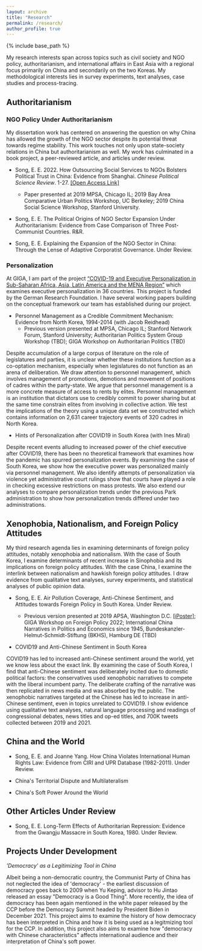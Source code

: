 ```yaml
---
layout: archive
title: "Research"
permalink: /research/
author_profile: true
---
```


{% include base_path %}

My research interests span across topics such as civil society and NGO policy, authoritarianism, and international affairs in East Asia with a regional focus primarily on China and secondarily on the two Koreas. My methodological interests lies in survey experiments, text analyses, case studies and process-tracing.

## Authoritarianism

### NGO Policy Under Authoritarianism

My dissertation work has centered on answering the question on why China has allowed the growth of the NGO sector despite its potential threat towards regime stability. This work touches not only upon state-society relations in China but authoritarianism as well. My work has culminated in a book project, a peer-reviewed article, and articles under review.

* Song, E. E. 2022. How Outsourcing Social Services to NGOs Bolsters Political Trust in China: Evidence from Shanghai. *Chinese Political Science Review*. 1-27. [[Open Access Link]](https://link.springer.com/article/10.1007/s41111-021-00207-z)    
    * Paper presented at 2019 MPSA, Chicago IL; 2019 Bay Area Comparative Urban Politics Workshop, UC Berkeley; 2019 China Social Science Workshop, Stanford University.

* Song, E. E. The Political Origins of NGO Sector Expansion Under Authoritarianism: Evidence from Case Comparison of Three Post-Communist Countries. R&R.

* Song, E. E. Explaining the Expansion of the NGO Sector in China: Through the Lense of Adaptive Corporatist Governance. Under Review.

### Personalization

At GIGA, I am part of the project [“COVID-19 and Executive Personalization in Sub-Saharan Africa, Asia, Latin America and the MENA Region”](https://www.giga-hamburg.de/en/research-and-transfer/projects/covid-19-executive-personalization-sub-saharan-africa-asia-latin-america-mena-region) which examines executive personalization in 36 countries. This project is funded by the German Research Foundation. I have several working papers building on the conceptual framework our team has established during our project.

* Personnel Management as a Credible Commitment Mechanism: Evidence from North Korea, 1994-2014 (with Jacob Reidhead)
  * Previous version presented at MPSA, Chicago IL; Stanford Network Forum, Stanford University; Authoritarian Politics System Group Workshop (TBD); GIGA Workshop on Authoritarian Politics (TBD)

Despite accumulation of a large corpus of literature on the role of legislatures and parties, it is unclear whether these institutions function as a co-optation mechanism, especially when legislatures do not function as an arena of deliberation. We draw attention to personnel management, which involves management of promotions, demotions and movement of positions of cadres within the party-state. We argue that personnel management is a more concrete measure of access to rents by elites. Personnel management is an institution that dictators use to credibly commit to power sharing but at the same time constrain elites from involving in collective action. We test the implications of the theory using a unique data set we constructed which contains information on 2,631 career trajectory events of 320 cadres in North Korea.

* Hints of Personalization after COVID19 in South Korea (with Ines Miral)

Despite recent events alluding to increased power of the chief executive after COVID19, there has been no theoretical framework that examines how the pandemic has spurred personalization events. By examining the case of South Korea, we show how the executive power was personalized mainly via personnel management. We also identify attempts of personalization via violence yet administrative court rulings show that courts have played a role in checking excessive restrictions on mass protests. We also extend our analyses to compare personalization trends under the previous Park administration to show how personalization trends differed under two administrations.

## Xenophobia, Nationalism, and Foreign Policy Attitudes

My third research agenda lies in examining determinants of foreign policy attitudes, notably xenophobia and nationalism. With the case of South Korea, I examine determinants of recent increase in Sinophobia and its implications on foreign policy attitudes. With the case China, I examine the interlink between nationalism and hawkish foreign policy attitudes. I draw evidence from qualitative text analyses, survey experiments, and statistical analyses of public opinion data.

* Song, E. E. Air Pollution Coverage, Anti-Chinese Sentiment, and Attitudes towards Foreign Policy in South Korea. Under Review.    
  * Previous version presented at 2019 APSA, Washington D.C. [[iPoster]](https://apsa2019-apsa.ipostersessions.com/default.aspx?s=DF-1D-34-3D-64-33-21-12-B0-42-57-A1-87-AC-68-E1); GIGA Workshop on Foreign Policy 2022; International China Narratives in Politics and Economics since 1945, Bundeskanzler-Helmut-Schmidt-Stiftung (BKHS), Hamburg DE (TBD)

* COVID19 and Anti-Chinese Sentiment in South Korea  

COVID19 has led to increased anti-Chinese sentiment around the world, yet we know less about the exact link. By examining the case of South Korea, I find that anti-Chinese sentiment was deliberately incited due to domestic political factors: the conservatives used xenophobic narratives to compete with the liberal incumbent party. The deliberate crafting of the narrative was then replicated in news media and was absorbed by the public. The xenophobic narratives targeted at the Chinese has led to increase in anti-Chinese sentiment, even in topics unrelated to COVID19. I show evidence using qualitative text analyses, natural language processing and readings of congressional debates, news titles and op-ed titles, and 700K tweets collected between 2019 and 2021.

## China and the World

* Song, E. E. and Joanne Yang. How China Violates International Human Rights Law: Evidence from CIRI and UPR Database (1982-2011). Under Review.

* China's Territorial Dispute and Multilateralism

* China's Soft Power Around the World

## Other Articles Under Review

* Song, E. E. Long-Term Effects of Authoritarian Repression: Evidence from the Gwangju Massacre in South Korea, 1980. Under Review.

## Projects Under Development

*'Democracy' as a Legitimizing Tool in China*

Albeit being a non-democratic country, the Communist Party of China has not neglected the idea of 'democracy' - the earliest discussion of democracy goes back to 2009 when Yu Keping, advisor to Hu Jintao released an essay "Democracy is a Good Thing". More recently, the idea of democracy has been again mentioned in the white paper released by the CCP before the Democracy Summit headed by President Biden in December 2021. This project aims to examine the history of how democracy has been interpreted in China and how it is being used as a legitmizing tool for the CCP. In addition, this project also aims to examine how "democracy with Chinese characteristics" affects international audience and their interpretation of China's soft power.
